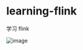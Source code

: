 # learning-flink
学习 flink

![image](https://github.com/xiesen310/learning-flink/blob/master/doc/images/data-report.png)
